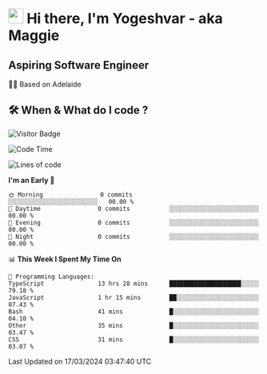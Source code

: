 <h1><img src="https://emojis.slackmojis.com/emojis/images/1531849430/4246/blob-sunglasses.gif?1531849430" width="30"/> Hi there, I'm Yogeshvar - aka Maggie</h1>

## Aspiring Software Engineer
🏂🏻  Based on Adelaide 

## 🛠 When & What do I code ?  

![Visitor Badge](https://visitor-badge.feriirawann.repl.co?username=yogeshvar&repo=yogeshvar&label=Visitors&style=plastic&color=%23457BFF&contentType=svg)

<!--START_SECTION:waka-->
![Code Time](http://img.shields.io/badge/Code%20Time-2%2C756%20hrs%2023%20mins-blue)

![Lines of code](https://img.shields.io/badge/From%20Hello%20World%20I%27ve%20Written-0%20lines%20of%20code-blue)

**I'm an Early 🐤** 

```text
🌞 Morning                0 commits           ░░░░░░░░░░░░░░░░░░░░░░░░░   00.00 % 
🌆 Daytime                0 commits           ░░░░░░░░░░░░░░░░░░░░░░░░░   00.00 % 
🌃 Evening                0 commits           ░░░░░░░░░░░░░░░░░░░░░░░░░   00.00 % 
🌙 Night                  0 commits           ░░░░░░░░░░░░░░░░░░░░░░░░░   00.00 % 
```


📊 **This Week I Spent My Time On** 

```text
💬 Programming Languages: 
TypeScript               13 hrs 28 mins      ████████████████████░░░░░   79.18 % 
JavaScript               1 hr 15 mins        ██░░░░░░░░░░░░░░░░░░░░░░░   07.43 % 
Bash                     41 mins             █░░░░░░░░░░░░░░░░░░░░░░░░   04.10 % 
Other                    35 mins             █░░░░░░░░░░░░░░░░░░░░░░░░   03.47 % 
CSS                      31 mins             █░░░░░░░░░░░░░░░░░░░░░░░░   03.07 % 
```


 Last Updated on 17/03/2024 03:47:40 UTC
<!--END_SECTION:waka-->
